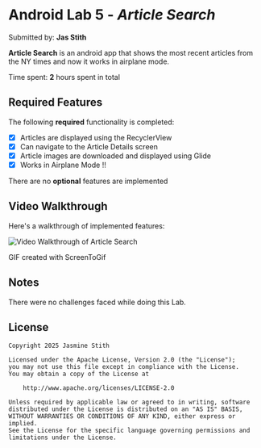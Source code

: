 # Android Lab 5 - *Article Search*

Submitted by: **Jas Stith**

**Article Search** is an android app that shows the most recent articles from the NY times and now it works in airplane mode. 

Time spent: **2** hours spent in total

## Required Features

The following **required** functionality is completed:

* [X] Articles are displayed using the RecyclerView
* [X] Can navigate to the Article Details screen
* [X] Article images are downloaded and displayed using Glide
* [X] Works in Airplane Mode !!

There are no **optional** features are implemented
## Video Walkthrough

Here's a walkthrough of implemented features:

<img src='https://i.imgur.com/BoTupVo.gif' title='Article Search' width='' alt='Video Walkthrough of Article Search' />

GIF created with ScreenToGif

## Notes

There were no challenges faced while doing this Lab.

## License

    Copyright 2025 Jasmine Stith

    Licensed under the Apache License, Version 2.0 (the "License");
    you may not use this file except in compliance with the License.
    You may obtain a copy of the License at

        http://www.apache.org/licenses/LICENSE-2.0

    Unless required by applicable law or agreed to in writing, software
    distributed under the License is distributed on an "AS IS" BASIS,
    WITHOUT WARRANTIES OR CONDITIONS OF ANY KIND, either express or implied.
    See the License for the specific language governing permissions and
    limitations under the License.
